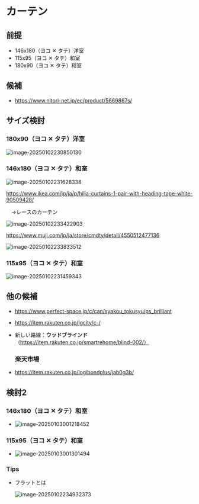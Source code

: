 # カーテン

## 前提

- 146x180（ヨコ ✕ タテ）洋室
- 115x95（ヨコ ✕ タテ）和室
- 180x90（ヨコ ✕ タテ）和室

## 候補

- https://www.nitori-net.jp/ec/product/5669867s/



## サイズ検討

### 180x90（ヨコ ✕ タテ）洋室

![image-20250102230850130](./assets/image-20250102230850130.png)

### 146x180（ヨコ ✕ タテ）和室

![image-20250102231628338](./assets/image-20250102231628338.png)

https://www.ikea.com/jp/ja/p/hilja-curtains-1-pair-with-heading-tape-white-90509428/  

　→レースのカーテン

![image-20250102233422903](./assets/image-20250102233422903.png)

https://www.muji.com/jp/ja/store/cmdty/detail/4550512477136

![image-20250102233833512](./assets/image-20250102233833512.png)

### 115x95（ヨコ ✕ タテ）和室

![image-20250102231459343](./assets/image-20250102231459343.png)

## 他の候補

- https://www.perfect-space.jp/c/can/syakou_tokusyu/ps_brilliant

- https://item.rakuten.co.jp/lgcity/c-/

- 新しい路線：**ウッドブラインド**（https://item.rakuten.co.jp/smartrehome/blind-002/）

  ### 楽天市場

- https://item.rakuten.co.jp/logibondplus/jab0g3b/

## 検討2

### 146x180（ヨコ ✕ タテ）和室

- ![image-20250103001218452](./assets/image-20250103001218452.png)

### 115x95（ヨコ ✕ タテ）和室

- ![image-20250103001301494](./assets/image-20250103001301494.png)

### Tips

- フラットとは

  ![image-20250102234932373](./assets/image-20250102234932373.png)